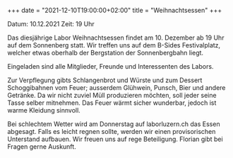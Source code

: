 +++
date = "2021-12-10T19:00:00+02:00"
title = "Weihnachtsessen"
+++

Datum: 10.12.2021
Zeit: 19 Uhr

Das diesjährige Labor Weihnachtsessen findet am 10. Dezember ab 19 Uhr auf dem Sonnenberg statt. Wir treffen uns auf dem B-Sides Festivalplatz, welcher etwas oberhalb der Bergstation der Sonnenbergbahn liegt.

Eingeladen sind alle Mitglieder, Freunde und Interessenten des Labors.

Zur Verpflegung gibts Schlangenbrot und Würste und zum Dessert Schoggibahnen vom Feuer; ausserdem Glühwein, Punsch, Bier und andere Getränke. Da wir nicht zuviel Müll produzieren möchten, soll jeder seine Tasse selber mitnehmen. Das Feuer wärmt sicher wunderbar, jedoch ist warme Kleidung sinnvoll.

Bei schlechtem Wetter wird am Donnerstag auf laborluzern.ch das Essen abgesagt. Falls es leicht regnen sollte, werden wir einen provisorischen Unterstand aufbauen. Wir freuen uns auf rege Beteiligung. Florian gibt bei Fragen gerne Auskunft.

